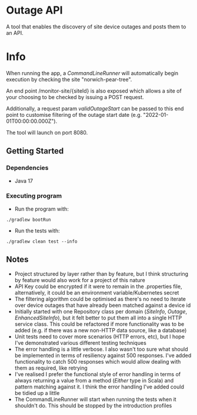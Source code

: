 
# Outage API

A tool that enables the discovery of site device outages and posts them to an API.

# Info
When running the app, a *CommandLineRunner* will automatically begin execution by checking the site "norwich-pear-tree".

An end point /monitor-site/{siteId} is also exposed which allows a site of your choosing to be checked by issuing a POST request. 

Additionally, a request param *validOutageStart* can be passed to this end point to customise filtering of the outage start date (e.g. "2022-01-01T00:00:00.000Z").

The tool will launch on port 8080.

## Getting Started

### Dependencies

* Java 17

### Executing program

* Run the program with:
```
./gradlew bootRun
```
* Run the tests with:
```
./gradlew clean test --info
```
## Notes

* Project structured by layer rather than by feature, but I think structuring by feature would also work for a project of this nature
* API Key could be encrypted if it were to remain in the .properties file, alternatively, it could be an environment variable/Kubernetes secret
* The filtering algorithm could be optimised as there's no need to iterate over device outages that have already been matched against a device id 
* Initially started with one Repository class per domain (*SiteInfo*, *Outage*, *EnhancedSiteInfo*), but it felt better to put them all into a single HTTP service class. This could be refactored if more functionality was to be added (e.g. if there was a new non-HTTP data source, like a database)
* Unit tests need to cover more scenarios (HTTP errors, etc), but I hope I've demonstrated various different testing techniques
* The error handling is a little verbose. I also wasn't too sure what should be implemented in terms of resiliency against 500 responses. I've added functionality to catch 500 responses which would allow dealing with them as required, like retrying
* I've realised I prefer the functional style of error handling in terms of always returning a value from a method (*Either* type in Scala) and pattern matching against it. I think the error handling I've added could be tidied up a little
* The CommandLineRunner will start when running the tests when it shouldn't do. This should be stopped by the introduction profiles
